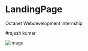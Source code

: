 # LandingPage
Octanet Webdevelopment internship

#rajesh kumar

![image](https://user-images.githubusercontent.com/97893456/236388180-46c7d5bb-acd1-4ae7-86b3-2859140728c2.png)
